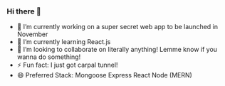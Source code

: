 ### Hi there 👋
- 🔭 I’m currently working on a super secret web app to be launched in November 
- 🌱 I’m currently learning React.js
- 👯 I’m looking to collaborate on literally anything! Lemme know if you wanna do something!
- ⚡ Fun fact: I just got carpal tunnel!
- 😄 Preferred Stack: Mongoose Express React Node (MERN)

<!--
**majd64/majd64** is a ✨ _special_ ✨ repository because its `README.md` (this file) appears on your GitHub profile.

Here are some ideas to get you started:

- 🔭 I’m currently working on ...
- 🌱 I’m currently learning ...
- 👯 I’m looking to collaborate on ...
- 🤔 I’m looking for help with ...
- 💬 Ask me about ...
- 📫 How to reach me: ...
- 😄 Pronouns: ...
- ⚡ Fun fact: ...
-->
